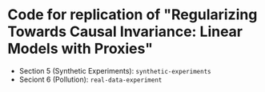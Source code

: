 # Code for replication of "Regularizing Towards Causal Invariance: Linear Models with Proxies"

* Section 5 (Synthetic Experiments): `synthetic-experiments`
* Seciont 6 (Pollution): `real-data-experiment`
